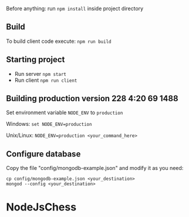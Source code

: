 Before anything: run `npm install` inside project directory

## Build

To build client code execute: `npm run build`

## Starting project

* Run server `npm start`
* Run client `npm run client`

## Building production version 228 4:20 69 1488

Set environment variable `NODE_ENV` to `production`

Windows: `set NODE_ENV=production`

Unix/Linux: `NODE_ENV=production <your_command_here>`

## Configure database

Copy the file "config/mongodb-example.json" and modify it as you need:

```
cp config/mongodb-example.json <your_destination>
mongod --config <your_destination>
```
# NodeJsChess
